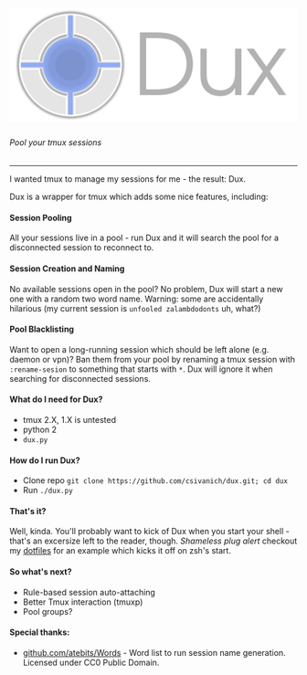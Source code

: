 ![Header](header.png)
=======

###### Pool your tmux sessions

------

I wanted tmux to manage my sessions for me - the result: Dux.

Dux is a wrapper for tmux which adds some nice features, including:

#### Session Pooling

All your sessions live in a pool - run Dux and it will search the pool for a disconnected session to reconnect to.

#### Session Creation and Naming

No available sessions open in the pool? No problem, Dux will start a new one with a random two word name. Warning: some are accidentally hilarious (my current session is `unfooled zalambdodonts` uh, what?)

#### Pool Blacklisting

Want to open a long-running session which should be left alone (e.g. daemon or vpn)? Ban them from your pool by renaming a tmux session with `:rename-sesion` to something that starts with `*`. Dux will ignore it when searching for disconnected sessions.

#### What do I need for Dux?

- tmux 2.X, 1.X is untested
- python 2
- `dux.py`

#### How do I run Dux?

- Clone repo `git clone https://github.com/csivanich/dux.git; cd dux`
- Run `./dux.py`

#### That's it?

Well, kinda. You'll probably want to kick of Dux when you start your shell - that's an excersize left to the reader, though. *Shameless plug alert* checkout my [dotfiles](https://github.com/csivanich/dotfiles) for an example which kicks it off on zsh's start.

#### So what's next?

 - Rule-based session auto-attaching
 - Better Tmux interaction (tmuxp)
 - Pool groups?

#### Special thanks:

- [github.com/atebits/Words](https://github.com/atebits/Words) - Word list to run session name generation. Licensed under CC0 Public Domain.
